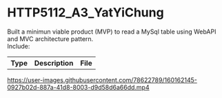 # HTTP5112_A3_YatYiChung

Built a minimun viable product (MVP) to read a MySql table using WebAPI and MVC architecture pattern. 
<br>
Include:
<table>
  <tr>
    <th>Type</th>
    <th>Description</th>
    <th>File</th>
  </tr>
</table>

https://user-images.githubusercontent.com/78622789/160162145-0927b02d-887a-41d8-8003-d9d58d6a66dd.mp4
